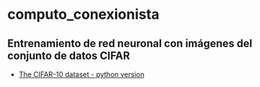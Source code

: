 # computo_conexionista

## Entrenamiento de red neuronal con imágenes del conjunto de datos CIFAR

- [The CIFAR-10 dataset - python version](https://www.cs.toronto.edu/~kriz/cifar.html)